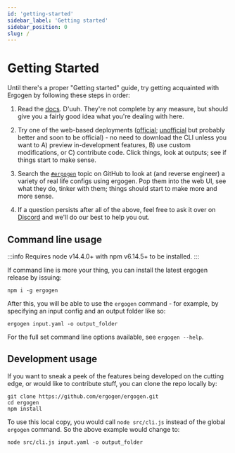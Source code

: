 ```yaml
---
id: 'getting-started'
sidebar_label: 'Getting started'
sidebar_position: 0
slug: /
---
```


# Getting Started

Until there's a proper "Getting started" guide, try getting acquainted with Ergogen by following these steps in order:

1. Read the [docs](https://docs.ergogen.xyz). D'uuh. They're not complete by any measure, but should give you a fairly good idea what you're dealing with here.

1. Try one of the web-based deployments ([official](https://ergogen.xyz); [unofficial](https://ergogen.cache.works/) but probably better and soon to be official) - no need to download the CLI unless you want to A) preview in-development features, B) use custom modifications, or C) contribute code. Click things, look at outputs; see if things start to make sense.

1. Search the [`#ergogen`](https://github.com/topics/ergogen) topic on GitHub to look at (and reverse engineer) a variety of real life configs using ergogen. Pop them into the web UI, see what they do, tinker with them; things should start to make more and more sense.

1. If a question persists after all of the above, feel free to ask it over on [Discord](https://discord.gg/nbKcAZB) and we'll do our best to help you out.

## Command line usage

:::info
Requires node v14.4.0+ with npm v6.14.5+ to be installed.
:::

If command line is more your thing, you can install the latest ergogen release by issuing:

```shell
npm i -g ergogen
```

After this, you will be able to use the `ergogen` command - for example, by specifying an input config and an output folder like so:

```shell
ergogen input.yaml -o output_folder
```

For the full set command line options available, see `ergogen --help`.

## Development usage

If you want to sneak a peek of the features being developed on the cutting edge, or would like to contribute stuff, you can clone the repo locally by:

```shell
git clone https://github.com/ergogen/ergogen.git
cd ergogen
npm install
```

To use this local copy, you would call `node src/cli.js` instead of the global `ergogen` command.
So the above example would change to:

```
node src/cli.js input.yaml -o output_folder
```
